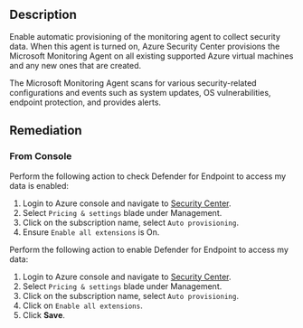 ## Description

Enable automatic provisioning of the monitoring agent to collect security data. When this agent is turned on, Azure Security Center provisions the Microsoft Monitoring Agent on all existing supported Azure virtual machines and any new ones that are created.

The Microsoft Monitoring Agent scans for various security-related configurations and events such as system updates, OS vulnerabilities, endpoint protection, and provides alerts.

## Remediation

### From Console

Perform the following action to check Defender for Endpoint to access my data is enabled:

1. Login to Azure console and navigate to [Security Center](https://portal.azure.com/#blade/Microsoft_Azure_Security/SecurityMenuBlade/0).
2. Select `Pricing & settings` blade under Management.
3. Click on the subscription name, select `Auto provisioning`.
4. Ensure `Enable all extensions` is On.

Perform the following action to enable Defender for Endpoint to access my data:

1. Login to Azure console and navigate to [Security Center](https://portal.azure.com/#blade/Microsoft_Azure_Security/SecurityMenuBlade/0).
2. Select `Pricing & settings` blade under Management.
3. Click on the subscription name, select `Auto provisioning`.
4. Click on `Enable all extensions`.
5. Click **Save**.
